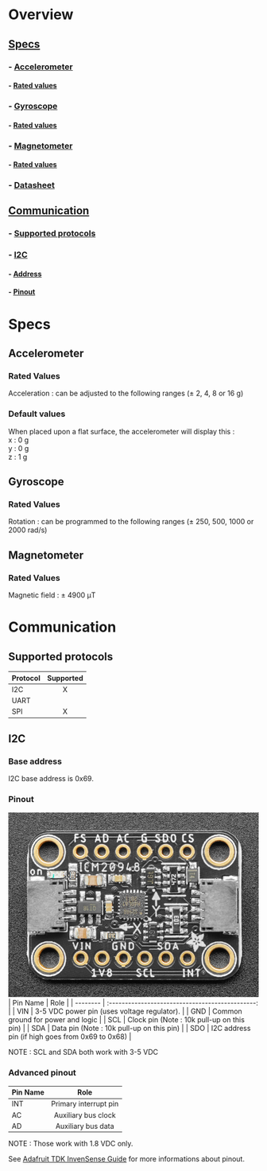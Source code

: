 # Overview
## [Specs](#specs)
### - [Accelerometer](#accelerometer)
#### - [Rated values](#rated-values-3)
### - [Gyroscope](#gyroscope)
#### - [Rated values](#rated-values-4)
### - [Magnetometer](#magnetometer)
#### - [Rated values](#rated-values-5)
### - [Datasheet](https://invensense.tdk.com/wp-content/uploads/2016/06/DS-000189-ICM-20948-v1.3.pdf "Adafruit TDK InvenSense Datasheet")
## [Communication](#communication)
### - [Supported protocols](#supported-protocols)
### - [I2C](#i2c)
#### - [Address](#base-address)
#### - [Pinout](#pinout)

# Specs
## Accelerometer
### Rated Values
Acceleration : can be adjusted to the following ranges (± 2, 4, 8 or 16 g)
### Default values
When placed upon a flat surface, the accelerometer will display this :  
x : 0 g  
y : 0 g  
z : 1 g
## Gyroscope
### Rated Values
Rotation : can be programmed to the following ranges (± 250, 500, 1000 or 2000 rad/s)
## Magnetometer
### Rated Values
Magnetic field : ± 4900 μT
# Communication
## Supported protocols
| Protocol      | Supported |
| ------------- | :-------: |
| I2C           | X         |
| UART          |           |
| SPI           | X         |
## I2C
### Base address
I2C base address is 0x69.
### Pinout
![Photo of the board's pinout](Images/Adafruit_TDK_InvenSense.png "Adafruit TDK InvenSense board pinout")
| Pin Name | Role                                             |
| -------- | :----------------------------------------------: |
| VIN      | 3-5 VDC power pin (uses voltage regulator).      |
| GND      | Common ground for power and logic                |
| SCL      | Clock pin (Note : 10k pull-up on this pin)       |
| SDA      | Data pin (Note : 10k pull-up on this pin)        |
| SDO      | I2C address pin (if high goes from 0x69 to 0x68) |

NOTE : SCL and SDA both work with 3-5 VDC
### Advanced pinout
| Pin Name | Role                                        |
| -------- | :-----------------------------------------: |
| INT      | Primary interrupt pin                       |
| AC       | Auxiliary bus clock                         |
| AD       | Auxiliary bus data                          |

NOTE : Those work with 1.8 VDC only.

See [Adafruit TDK InvenSense Guide](https://learn.adafruit.com/adafruit-tdk-invensense-icm-20948-9-dof-imu/pinouts "Adafruit TDK InvenSense guide") for more informations about pinout.
